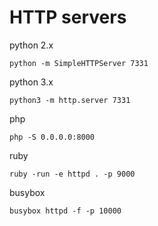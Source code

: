 # HTTP servers  

python 2.x  

`python -m SimpleHTTPServer 7331`  

python 3.x  

`python3 -m http.server 7331`  

php  

`php -S 0.0.0.0:8000`  

ruby  

`ruby -run -e httpd . -p 9000`  

busybox  

`busybox httpd -f -p 10000`  

